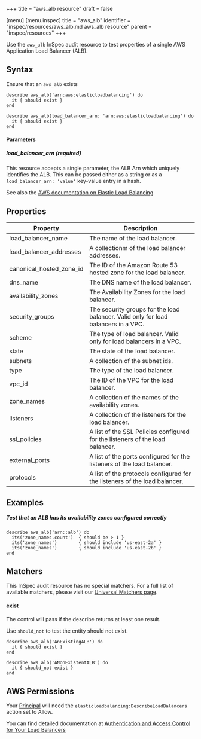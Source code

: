 +++
title = "aws_alb resource"
draft = false

[menu]
  [menu.inspec]
    title = "aws_alb"
    identifier = "inspec/resources/aws_alb.md aws_alb resource"
    parent = "inspec/resources"
+++


Use the `aws_alb` InSpec audit resource to test properties of a single AWS Application Load Balancer (ALB).

## Syntax

Ensure that an `aws_alb` exists

    describe aws_alb('arn:aws:elasticloadbalancing') do
      it { should exist }
    end

    describe aws_alb(load_balancer_arn: 'arn:aws:elasticloadbalancing') do
      it { should exist }
    end
    
#### Parameters

##### load\_balancer\_arn _(required)_

This resource accepts a single parameter, the ALB Arn which uniquely identifies the ALB. 
This can be passed either as a string or as a `load_balancer_arn: 'value'` key-value entry in a hash.

See also the [AWS documentation on Elastic Load Balancing](https://docs.aws.amazon.com/elasticloadbalancing/latest/APIReference).

## Properties

|Property                    | Description|
| ---                        | --- |
|load\_balancer\_name        | The name of the load balancer. |
|load\_balancer\_addresses   | A collectionm of the load balancer addresses. |
|canonical\_hosted\_zone\_id | The ID of the Amazon Route 53 hosted zone for the load balancer. |
|dns\_name                   | The DNS name of the load balancer. |
|availability\_zones         | The Availability Zones for the load balancer. |
|security\_groups            | The security groups for the load balancer. Valid only for load balancers in a VPC. |
|scheme                      | The type of load balancer. Valid only for load balancers in a VPC. |
|state                       | The state of the load balancer. |
|subnets                     | A collection of the subnet ids. |
|type                        | The type of the load balancer. |
|vpc\_id                     | The ID of the VPC for the load balancer. |
|zone\_names                 | A collection of the names of the availability zones. |
|listeners                   | A collection of the listeners for the load balancer. |
|ssl_policies                | A list of the SSL Policies configured for the listeners of the load balancer. |
|external_ports              | A list of the ports configured for the listeners of the load balancer. |
|protocols                   | A list of the protocols configured for the listeners of the load balancer. |

## Examples

##### Test that an ALB has its availability zones configured correctly
    describe aws_alb('arn::alb') do
      its('zone_names.count')  { should be > 1 }
      its('zone_names')        { should include 'us-east-2a' }
      its('zone_names')        { should include 'us-east-2b' }
    end

## Matchers

This InSpec audit resource has no special matchers. For a full list of available matchers, please visit our [Universal Matchers page](https://www.inspec.io/docs/reference/matchers/).

#### exist

The control will pass if the describe returns at least one result.

Use `should_not` to test the entity should not exist.

    describe aws_alb('AnExistingALB') do
      it { should exist }
    end

    describe aws_alb('ANonExistentALB') do
      it { should_not exist }
    end

## AWS Permissions

Your [Principal](https://docs.aws.amazon.com/IAM/latest/UserGuide/intro-structure.html#intro-structure-principal) will need the `elasticloadbalancing:DescribeLoadBalancers` action set to Allow.

You can find detailed documentation at [Authentication and Access Control for Your Load Balancers](https://docs.aws.amazon.com/elasticloadbalancing/latest/userguide/load-balancer-authentication-access-control.html)
